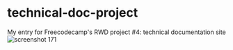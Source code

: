 # technical-doc-project
My entry for Freecodecamp's RWD project #4: technical documentation site
![screenshot 171](https://user-images.githubusercontent.com/28616709/41631029-43df2c8e-73e7-11e8-8845-9194c920bc78.png)
